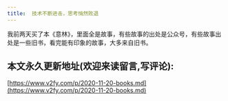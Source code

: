 ```yaml
---
title:  技术不断进击，思考悄然败退
---
```


我前两天买了本《意林》，里面全是故事，有些故事的出处是公众号，有些故事出处是一些旧书，看完能有印象的故事，大多来自旧书。




## 本文永久更新地址(欢迎来读留言,写评论):

[https://www.v2fy.com/p/2020-11-20-books.md](https://www.v2fy.com/p/2020-11-20-books.md)
